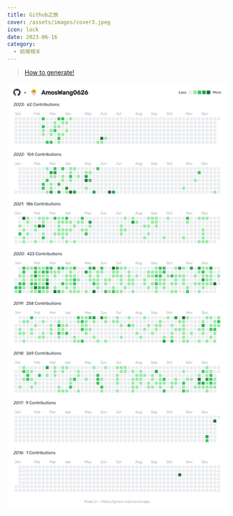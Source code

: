 ```yaml
---
title: Github之旅
cover: /assets/images/cover3.jpeg
icon: lock
date: 2023-06-16
category:
  - 前端相关
---
```


> [How to generate!](https://green-wall.vercel.app/)

![AmosWang0626](./assets/vuepress_github/AmosWang0626_contributions.png)
